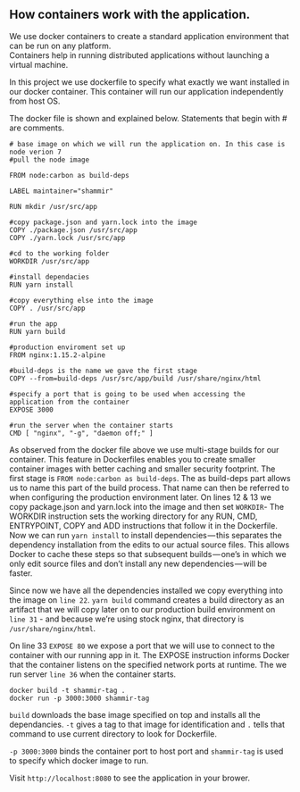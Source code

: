 ## How containers work with the application.

We use docker containers to create a standard application environment that can be run on any platform.  
Containers help in running distributed applications without launching a virtual machine.

In this project we use dockerfile to specify what exactly we want installed in our docker container. This container will run our application independently from host OS.

The docker file is shown and explained below. Statements that begin with # are comments.

```
# base image on which we will run the application on. In this case is node verion 7
#pull the node image

FROM node:carbon as build-deps

LABEL maintainer="shammir"

RUN mkdir /usr/src/app

#copy package.json and yarn.lock into the image
COPY ./package.json /usr/src/app
COPY ./yarn.lock /usr/src/app

#cd to the working folder
WORKDIR /usr/src/app

#install dependacies
RUN yarn install

#copy everything else into the image
COPY . /usr/src/app

#run the app
RUN yarn build

#production enviroment set up
FROM nginx:1.15.2-alpine

#build-deps is the name we gave the first stage
COPY --from=build-deps /usr/src/app/build /usr/share/nginx/html

#specify a port that is going to be used when accessing the application from the container
EXPOSE 3000

#run the server when the container starts
CMD [ "nginx", "-g", "daemon off;" ]
```

As observed from the docker file above we use multi-stage builds for our container. This feature in Dockerfiles enables you to create smaller container images with better caching and smaller security footprint. The first stage is `FROM node:carbon as build-deps`. 
The as build-deps part allows us to name this part of the build process. That name can then be referred to when configuring the production environment later.
On lines 12 & 13 we copy package.json and yarn.lock into the image and then set `WORKDIR`- The WORKDIR instruction sets the working directory for any RUN, CMD, ENTRYPOINT, COPY and ADD instructions that follow it in the Dockerfile.
Now we can run `yarn install` to install dependencies — this separates the dependency installation from the edits to our actual source files. This allows Docker to cache these steps so that subsequent builds — one’s in which we only edit source files and don’t install any new dependencies — will be faster.

Since now we have all the dependencies installed we copy everything into the image on `line 22`.
`yarn build` command creates a build directory as an artifact that we will copy later on to our production build environment on `line 31` - and because we’re using stock nginx, that directory is `/usr/share/nginx/html`.

On line 33 `EXPOSE 80`  we expose a port that we will use to connect to the container with our running app in it. The EXPOSE instruction informs Docker that the container listens on the specified network ports at runtime. The we run server `line 36` when the container starts.

```
docker build -t shammir-tag .
docker run -p 3000:3000 shammir-tag
```

`build` downloads the base image specified on top and installs all the dependancies.
`-t` gives a tag to that image for identification and `.` tells that command to use current directory to look for Dockerfile.  

`-p 3000:3000` binds the container port to host port and `shammir-tag` is used to specify which docker image to run.

Visit `http://localhost:8080` to see the application in your brower. 
